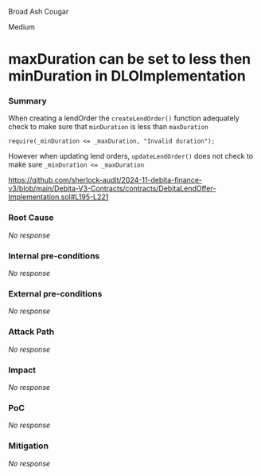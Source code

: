 Broad Ash Cougar

Medium

# maxDuration can be set to less then minDuration in DLOImplementation

### Summary

When creating a lendOrder the `createLendOrder()` function adequately check to make sure that `minDuration` is less than `maxDuration` 
```solidity
require(_minDuration <= _maxDuration, "Invalid duration");
```
However when updating lend orders, `updateLendOrder()` does not check to make sure `_minDuration <= _maxDuration` 

https://github.com/sherlock-audit/2024-11-debita-finance-v3/blob/main/Debita-V3-Contracts/contracts/DebitaLendOffer-Implementation.sol#L195-L221

### Root Cause

_No response_

### Internal pre-conditions

_No response_

### External pre-conditions

_No response_

### Attack Path

_No response_

### Impact

_No response_

### PoC

_No response_

### Mitigation

_No response_